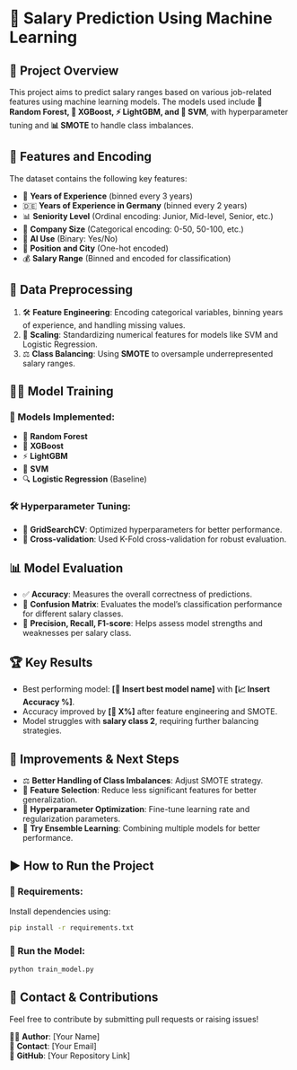 # 🚀 Salary Prediction Using Machine Learning

## 📌 Project Overview
This project aims to predict salary ranges based on various job-related features using machine learning models. The models used include **🌲 Random Forest, 🚀 XGBoost, ⚡ LightGBM, and 🤖 SVM**, with hyperparameter tuning and **📊 SMOTE** to handle class imbalances. 

## 🔢 Features and Encoding
The dataset contains the following key features:
- 📆 **Years of Experience** (binned every 3 years)
- 🇩🇪 **Years of Experience in Germany** (binned every 2 years)
- 📊 **Seniority Level** (Ordinal encoding: Junior, Mid-level, Senior, etc.)
- 🏢 **Company Size** (Categorical encoding: 0-50, 50-100, etc.)
- 🤖 **AI Use** (Binary: Yes/No)
- 📍 **Position and City** (One-hot encoded)
- 💰 **Salary Range** (Binned and encoded for classification)

## 🔧 Data Preprocessing
1. 🛠 **Feature Engineering**: Encoding categorical variables, binning years of experience, and handling missing values.
2. 📏 **Scaling**: Standardizing numerical features for models like SVM and Logistic Regression.
3. ⚖️ **Class Balancing**: Using **SMOTE** to oversample underrepresented salary ranges.

## 🏋️‍♂️ Model Training
### **🧠 Models Implemented**:
- 🌲 **Random Forest**
- 🚀 **XGBoost**
- ⚡ **LightGBM**
- 🤖 **SVM**
- 🔍 **Logistic Regression** (Baseline)

### **🛠 Hyperparameter Tuning**:
- 🎯 **GridSearchCV**: Optimized hyperparameters for better performance.
- 🔄 **Cross-validation**: Used K-Fold cross-validation for robust evaluation.

## 📊 Model Evaluation
- ✅ **Accuracy**: Measures the overall correctness of predictions.
- 🧩 **Confusion Matrix**: Evaluates the model’s classification performance for different salary classes.
- 🎯 **Precision, Recall, F1-score**: Helps assess model strengths and weaknesses per salary class.

## 🏆 Key Results
- Best performing model: **[🏅 Insert best model name]** with **[📈 Insert Accuracy %]**.
- Accuracy improved by **[🚀 X%]** after feature engineering and SMOTE.
- Model struggles with **salary class 2**, requiring further balancing strategies.

## 🚀 Improvements & Next Steps
- ⚖️ **Better Handling of Class Imbalances**: Adjust SMOTE strategy.
- 🎯 **Feature Selection**: Reduce less significant features for better generalization.
- 🔧 **Hyperparameter Optimization**: Fine-tune learning rate and regularization parameters.
- 🤝 **Try Ensemble Learning**: Combining multiple models for better performance.

## ▶️ How to Run the Project
### **📌 Requirements**:
Install dependencies using:
```bash
pip install -r requirements.txt
```
### **🚀 Run the Model**:
```bash
python train_model.py
```

## 🤝 Contact & Contributions
Feel free to contribute by submitting pull requests or raising issues!

👩‍💻 **Author**: [Your Name]  
📧 **Contact**: [Your Email]  
🔗 **GitHub**: [Your Repository Link]
